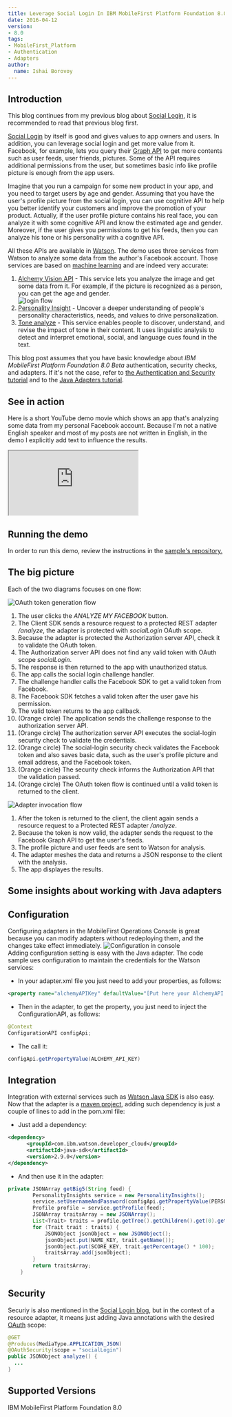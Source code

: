 ```yaml
---
title: Leverage Social Login In IBM MobileFirst Platform Foundation 8.0 Beta
date: 2016-04-12
version:
- 8.0
tags:
- MobileFirst_Platform
- Authentication
- Adapters
author:
  name: Ishai Borovoy
---
```

## Introduction
This blog continues from my previous blog about [Social Login]({{site.baseurl}}/blog/2016/04/06/social-login-with-ibm-mobilefirst-platform-foundation/), it is recommended to read that previous blog first.   

[Social Login](https://www.wikiwand.com/en/Social_login) by itself is good and gives values to app owners and users.  In addition, you can leverage social login and get more value from it.  Facebook, for example, lets you query their [Graph API](https://developers.facebook.com/docs/graph-api) to get more contents such as user feeds, user friends, pictures. Some of the API requires additional permissions from the user, but sometimes basic info like profile picture is enough from the app users.  

Imagine that you run a campaign for some new product in your app, and you need to target users by age and gender.  Assuming that you have the user's profile picture from the social login, you can use cognitive API to help you better identify your customers and improve the promotion of  your product.  Actually, if the user profile picture contains his real face, you can analyze it with some cognitive API and know the estimated age and  gender.  Moreover, if the user gives you permissions to get his feeds, then you can analyze his tone or his personality with a cognitive API.  

All these APIs are available in [Watson](http://www.ibm.com/smarterplanet/us/en/ibmwatson/).  The demo uses three services from Watson to analyze some data from the author's Facebook account.  Those services are based on [machine learning](https://www.wikiwand.com/en/Machine_learning) and are indeed very accurate:  

1. [Alchemy Vision API](http://www.alchemyapi.com/products/alchemyvision) - This service lets you analyze the image and get some data from it. For example, if the picture is recognized as a person, you can get the age and gender.  
![login flow]({{site.baseurl}}/assets/blog/2016-04-12-leverage-the-social-login/AlchemyVisionAPI.png)
2. [Personality Insight](http://www.ibm.com/smarterplanet/us/en/ibmwatson/developercloud/personality-insights.html) - Uncover a deeper understanding of people's personality characteristics, needs, and values to drive personalization.
3. [Tone analyze](https://tone-analyzer-demo.mybluemix.net/) - This service enables people to discover, understand, and revise the impact of tone in their content. It uses linguistic analysis to detect and interpret emotional, social, and language cues found in the text.  

This blog post assumes that you have basic knowledge about *IBM MobileFirst Platform Foundation 8.0 Beta* authentication, security checks, and adapters. If it's not the case, refer to [the Authentication and Security tutorial]({{site.baseurl}}/tutorials/en/foundation/8.0/authentication-and-security/) and to the [Java Adapters tutorial]({{site.baseurl}}/tutorials/en/foundation/8.0/adapters/java-adapters/).

## See in action
Here is a short YouTube demo movie which shows an app that's analyzing some data from my personal Facebook account.  Because I'm not a native English speaker and most of my posts are not written in English, in the demo I explicitly add text to influence the results.
<div class="sizer">
  <div class="embed-responsive embed-responsive-16by9">
    <iframe src="https://www.youtube.com/embed/XVceqBIXZnU"></iframe>
  </div>
</div>

## Running the demo
In order to run this demo, review the instructions in the [sample's repository.](https://github.com/mfpdev/mfp-advanced-adapters-samples/tree/development/custom-security-checks/social-app-samples/AnalyzeFacebookWithWatsonSample/AnalyzeMyFacebookApp)

## The big picture
Each of the two diagrams focuses on one flow:  

![OAuth token generation flow]({{site.baseurl}}/assets/blog/2016-04-12-leverage-the-social-login/token-flow.jpg)  

1. The user clicks the *ANALYZE MY FACEBOOK* button.   
2. The Client SDK sends a resource request to a protected REST adapter */analyze*, the adapter is protected with *socialLogin* OAuth scope.  
3. Because the adapter is protected the Authorization server API, check it to validate the OAuth token.  
4. The Authorization server API does not find any valid token with OAuth scope *socialLogin*.  
5. The response is then returned to the app with unauthorized status.  
6. The app calls the social login challenge handler.  
7. The challenge handler calls the Facebook SDK to get a valid token from Facebook.  
8. The Facebook SDK fetches a valid token after the user gave his permission.  
9. The valid token returns to the app callback.  
1. (Orange circle) The application sends the challenge response to the authorization server API.  
2. (Orange circle) The authorization server API executes the social-login security check to validate the credentials.  
3. (Orange circle) The social-login security check validates the Facebook token and also saves basic data, such as the user's profile picture and email address, and the Facebook token.  
4. (Orange circle) The security check informs the Authorization API that the validation passed.  
5. (Orange circle) The OAuth token flow is continued until a valid token is returned to the client.

![Adapter invocation flow]({{site.baseurl}}/assets/blog/2016-04-12-leverage-the-social-login/resource-flow.jpg)

1. After the token is returned to the client, the client again sends a resource request to a Protected REST adapter */analyze*.
2. Because the token is now valid, the adapter sends the request to the Facebook Graph API to get the user's feeds.  
3. The profile picture and user feeds are sent to Watson for analysis.
4. The adapter meshes the data and returns a JSON response to the client with the analysis.
5. The app displayes the results.

## Some insights about working with Java adapters

## Configuration
Configuring adapters in the MobileFirst Operations Console is great because you can modify adapters without redeploying them, and the changes take effect immediately.
![Configuration in console]({{site.baseurl}}/assets/blog/2016-04-12-leverage-the-social-login/Configuration.png)  
Adding configuration setting is easy with the Java adapter.
The code sample ues configuration to maintain the credentials for the Watson services:

* In your adapter.xml file you just need to add your properties, as follows:  

```xml
<property name="alchemyAPIKey" defaultValue="[Put here your AlchemyAPI Key]" description="See http://www.ibm.com/smarterplanet/us/en/ibmwatson/developercloud/alchemy-language.html"/>
```

* Then in the adapter, to get the property, you just need to inject the ConfigurationAPI, as follows:

```java
@Context
ConfigurationAPI configApi;
```

* The call it: 

```java
configApi.getPropertyValue(ALCHEMY_API_KEY)
```

## Integration
Integration with external services such as [Watson Java SDK](https://github.com/watson-developer-cloud/java-sdk) is also easy.
Now that the adapter is a [maven project](https://maven.apache.org/), adding such dependency is just a couple of lines to add in the pom.xml file:

* Just add a dependency:

```xml
<dependency>
      <groupId>com.ibm.watson.developer_cloud</groupId>
      <artifactId>java-sdk</artifactId>
      <version>2.9.0</version>
</dependency>
```

* And then use it in the adapter:

```java
private JSONArray getBig5(String feed) {
        PersonalityInsights service = new PersonalityInsights();
        service.setUsernameAndPassword(configApi.getPropertyValue(PERSONALITY_INSIGHT_USER), configApi.getPropertyValue(PERSONALITY_INSIGHT_PASSWORD));
        Profile profile = service.getProfile(feed);
        JSONArray traitsArray = new JSONArray();
        List<Trait> traits = profile.getTree().getChildren().get(0).getChildren().get(0).getChildren();
        for (Trait trait : traits) {
            JSONObject jsonObject = new JSONObject();
            jsonObject.put(NAME_KEY, trait.getName());
            jsonObject.put(SCORE_KEY, trait.getPercentage() * 100);
            traitsArray.add(jsonObject);
        }
        return traitsArray;
    }
```
## Security
Securiy is also mentioned in the [Social Login blog]({{site.baseurl}}/blog/2016/04/06/social-login-with-ibm-mobilefirst-platform-foundation), but in the context of a resource adapter, it means just adding Java annotations with the desired [OAuth](https://www.wikiwand.com/en/OAuth) scope:   

```java
@GET
@Produces(MediaType.APPLICATION_JSON)
@OAuthSecurity(scope = "socialLogin")
public JSONObject analyze() {
  ...
}
```
## Supported Versions
IBM MobileFirst Platform Foundation 8.0
